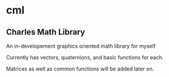 # cml

## Charles Math Library

An in-developement graphics oriented math library for myself

Currently has vectors, quaternions, and basic functions for each.

Matrices as well as common functions will be added later on.



